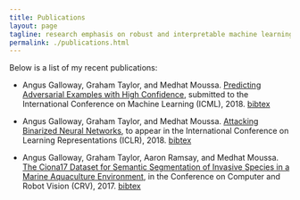 ```yaml
---
title: Publications
layout: page
tagline: research emphasis on robust and interpretable machine learning models
permalink: ./publications.html
---
```


Below is a list of my recent publications:

* <p>Angus Galloway, Graham Taylor, and Medhat Moussa. <a href="https://arxiv.org/abs/1802.04457">Predicting Adversarial Examples with High Confidence</a>, submitted to the International Conference on Machine Learning (ICML), 2018. <a href="./dl/galloway2018predicting.bib">bibtex</a></p>

* <p>Angus Galloway, Graham Taylor, and Medhat Moussa. <a href="https://arxiv.org/abs/1711.00449">Attacking Binarized Neural Networks</a>, to appear in the International Conference on Learning Representations (ICLR), 2018. <a href="./dl/galloway2018attacking.bib">bibtex</a></p>

* <p>Angus Galloway, Graham Taylor, Aaron Ramsay, and Medhat Moussa. <a href="https://arxiv.org/abs/1702.05564">The Ciona17 Dataset for Semantic Segmentation of Invasive Species in a Marine Aquaculture Environment</a>, in the Conference on Computer and Robot Vision (CRV), 2017. <a href="./dl/galloway2017ciona.bib">bibtex</a></p>

